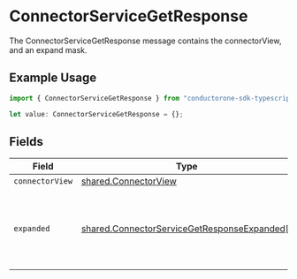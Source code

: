 # ConnectorServiceGetResponse

The ConnectorServiceGetResponse message contains the connectorView, and an expand mask.

## Example Usage

```typescript
import { ConnectorServiceGetResponse } from "conductorone-sdk-typescript/sdk/models/shared";

let value: ConnectorServiceGetResponse = {};
```

## Fields

| Field                                                                                                             | Type                                                                                                              | Required                                                                                                          | Description                                                                                                       |
| ----------------------------------------------------------------------------------------------------------------- | ----------------------------------------------------------------------------------------------------------------- | ----------------------------------------------------------------------------------------------------------------- | ----------------------------------------------------------------------------------------------------------------- |
| `connectorView`                                                                                                   | [shared.ConnectorView](../../../sdk/models/shared/connectorview.md)                                               | :heavy_minus_sign:                                                                                                | N/A                                                                                                               |
| `expanded`                                                                                                        | [shared.ConnectorServiceGetResponseExpanded](../../../sdk/models/shared/connectorservicegetresponseexpanded.md)[] | :heavy_minus_sign:                                                                                                | The array of expanded items indicated by the request.                                                             |